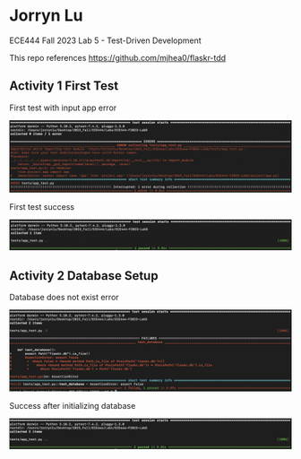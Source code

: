 # Jorryn Lu
ECE444 Fall 2023 Lab 5 - Test-Driven Development

This repo references https://github.com/mjhea0/flaskr-tdd

## Activity 1 First Test
First test with input app error
<p>
    <img src="screenshots/1-1-error.png" alt="Screenshot Activity 1-1"/>
</p>

First test success
<p>
    <img src="screenshots/1-2-success.png" alt="Screenshot Activity 1-2"/>
</p>

## Activity 2 Database Setup
Database does not exist error
<p>
    <img src="screenshots/2-1-error.png" alt="Screenshot Activity 2-1"/>
</p>

Success after initializing database
<p>
    <img src="screenshots/2-2-success.png" alt="Screenshot Activity 2-2"/>
</p>
